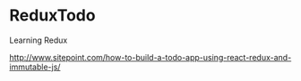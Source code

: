 # ReduxTodo

Learning Redux

http://www.sitepoint.com/how-to-build-a-todo-app-using-react-redux-and-immutable-js/
